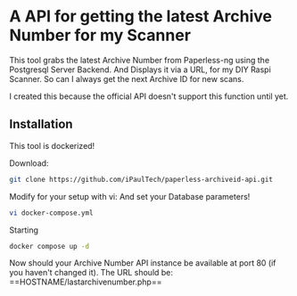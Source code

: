# A API for getting the latest Archive Number for my Scanner

This tool grabs the latest Archive Number from Paperless-ng using the Postgresql Server Backend.
And Displays it via a URL, for my DIY Raspi Scanner. So can I always get the next Archive ID for new scans.

I created this because the official API doesn't support this function until yet.

## Installation

This tool is dockerized!

Download:
```sh
git clone https://github.com/iPaulTech/paperless-archiveid-api.git
```

Modify for your setup with vi:
And set your Database parameters!
```sh
vi docker-compose.yml
```

Starting
```sh
docker compose up -d
```

Now should your Archive Number API instance be available at port 80 (if you haven't changed it).
The URL should be: ==HOSTNAME/lastarchivenumber.php==
